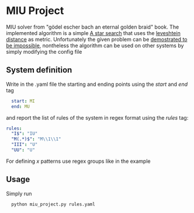 # MIU Project
MIU solver from "gödel escher bach an eternal golden braid" book.
The implemented algorithm is a simple [A star search](https://en.wikipedia.org/wiki/A*_search_algorithm) that uses
the [leveshtein distance](https://en.wikipedia.org/wiki/A*_search_algorithm) as metric.
Unfortunately the given problem can be [demostrated to be impossible](https://en.wikipedia.org/wiki/MU_puzzle), nontheless the algorithm can be used
on other systems by simply modifying the config file

## System definition
Write in the .yaml file the starting and ending points using the *start* and *end* tag
```yaml
  start: MI
  end: MU
```
and report the list of rules of the system in regex format using the *rules* tag:
```yaml
rules:
  "I$": "IU"
  "M(.*)$": "M\\1\\1"
  "III": "U"
  "UU": "U"
```
For defining *x* patterns use regex groups like in the example
## Usage
Simply run
```
  python miu_project.py rules.yaml
```

